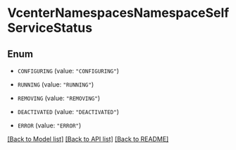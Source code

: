 # VcenterNamespacesNamespaceSelfServiceStatus

## Enum


* `CONFIGURING` (value: `"CONFIGURING"`)

* `RUNNING` (value: `"RUNNING"`)

* `REMOVING` (value: `"REMOVING"`)

* `DEACTIVATED` (value: `"DEACTIVATED"`)

* `ERROR` (value: `"ERROR"`)


[[Back to Model list]](../README.md#documentation-for-models) [[Back to API list]](../README.md#documentation-for-api-endpoints) [[Back to README]](../README.md)


